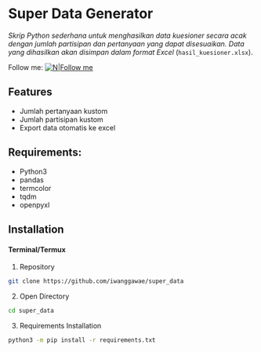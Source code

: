 # **Super Data Generator**
_Skrip Python sederhana untuk menghasilkan data kuesioner secara acak dengan jumlah partisipan dan pertanyaan yang dapat disesuaikan. Data yang dihasilkan akan disimpan dalam format Excel_ (`hasil_kuesioner.xlsx`).

Follow me:
[![N|Follow me](https://upload.wikimedia.org/wikipedia/commons/thumb/a/a5/Instagram_icon.png/20px-Instagram_icon.png)](https://instagram.com/iwanggawae)

## **Features**
- Jumlah pertanyaan kustom
- Jumlah partisipan kustom
- Export data otomatis ke excel

## **Requirements:**
- Python3
- pandas
- termcolor
- tqdm
- openpyxl

## Installation

#### Terminal/Termux
1. Repository
```sh
git clone https://github.com/iwanggawae/super_data
```
2. Open Directory
```sh
cd super_data
```
3. Requirements Installation
```sh
python3 -m pip install -r requirements.txt
```
